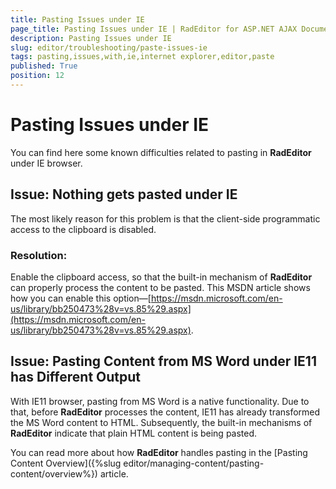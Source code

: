 ```yaml
---
title: Pasting Issues under IE
page_title: Pasting Issues under IE | RadEditor for ASP.NET AJAX Documentation
description: Pasting Issues under IE
slug: editor/troubleshooting/paste-issues-ie
tags: pasting,issues,with,ie,internet explorer,editor,paste
published: True
position: 12
---
```


# Pasting Issues under IE

You can find here some known difficulties related to pasting in **RadEditor** under IE browser.

## Issue: Nothing gets pasted under IE

The most likely reason for this problem is that the client-side programmatic access to the clipboard is disabled.

### Resolution:

Enable the clipboard access, so that the built-in mechanism of **RadEditor** can properly process the content to be pasted. This MSDN article shows how you can enable this option—[https://msdn.microsoft.com/en-us/library/bb250473%28v=vs.85%29.aspx](https://msdn.microsoft.com/en-us/library/bb250473%28v=vs.85%29.aspx).

## Issue: Pasting Content from MS Word under IE11 has Different Output

With IE11 browser, pasting from MS Word is a native functionality. Due to that, before **RadEditor** processes the content, IE11 has already transformed the MS Word content to HTML. Subsequently, the built-in mechanisms of **RadEditor** indicate that plain HTML content is being pasted.

You can read more about how **RadEditor** handles pasting in the [Pasting Content Overview]({%slug editor/managing-content/pasting-content/overview%}) article.